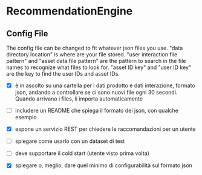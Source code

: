 # RecommendationEngine


## Config File
The config file can be changed to fit whatever json files you use.
"data directory location" is where are your file stored.
"user interaction file pattern" and "asset data file pattern" are the pattern to search in the file names to recognize what files to look for.
"asset ID key" and "user ID key" are the key to find the user IDs and asset IDs.


 - [x] è in ascolto su una cartella per i dati prodotto e dati interazione, formato json, andando a controllare se ci sono nuovi file ogni 30 secondi. Quando arrivano i files, li importa automaticamente
 - [ ] includere un README che spiega il formato dei json, con qualche esempio
 - [x] espone un servizio REST per chiedere le raccomandazioni per un utente
 - [ ] spiegare come usarlo con un dataset di test
 - [ ] deve supportare il cold start (utente visto prima volta)
 - [x] spiegare o, meglio, dare quel minimo di configurabilità sul formato json

 
